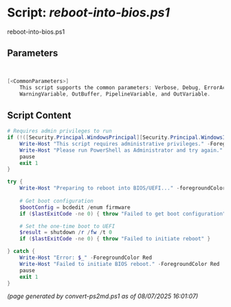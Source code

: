Script: *reboot-into-bios.ps1*
========================

reboot-into-bios.ps1 


Parameters
----------
```powershell


[<CommonParameters>]
    This script supports the common parameters: Verbose, Debug, ErrorAction, ErrorVariable, WarningAction, 
    WarningVariable, OutBuffer, PipelineVariable, and OutVariable.
```

Script Content
--------------
```powershell
# Requires admin privileges to run
if (!([Security.Principal.WindowsPrincipal][Security.Principal.WindowsIdentity]::GetCurrent()).IsInRole([Security.Principal.WindowsBuiltInRole]::Administrator)) {
	Write-Host "This script requires administrative privileges." -ForegroundColor Red
	Write-Host "Please run PowerShell as Administrator and try again." -ForegroundColor Yellow
	pause
	exit 1
}

try {
	Write-Host "Preparing to reboot into BIOS/UEFI..." -foregroundColor Yellow
    
	# Get boot configuration
	$bootConfig = bcdedit /enum firmware
	if ($lastExitCode -ne 0) { throw "Failed to get boot configuration" }

	# Set the one-time boot to UEFI
	$result = shutdown /r /fw /t 0
	if ($lastExitCode -ne 0) { throw "Failed to initiate reboot" }

} catch {
	Write-Host "Error: $_" -ForegroundColor Red
	Write-Host "Failed to initiate BIOS reboot." -ForegroundColor Red
	pause
	exit 1
}
```

*(page generated by convert-ps2md.ps1 as of 08/07/2025 16:01:07)*

